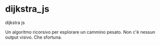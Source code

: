 # dijkstra_js
dijkstra js

Un algoritmo ricorsivo per esplorare un cammino pesato.
Non c'è nessun output visivo.
Che sfortuna.
